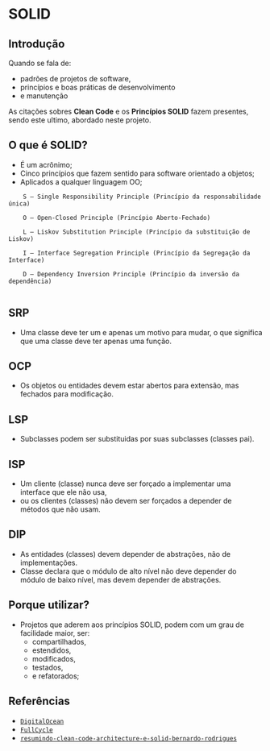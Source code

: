 # SOLID

## Introdução
Quando se fala de:
- padrões de projetos de software, 
- princípios e boas práticas de desenvolvimento 
- e manutenção

As citações sobres **Clean Code** e os **Princípios SOLID** fazem presentes, sendo este ultimo, abordado neste projeto.

## O que é SOLID?
- É um acrônimo;
- Cinco princípios que fazem sentido para software orientado a objetos;
- Aplicados a qualquer linguagem OO;

```    
    S — Single Responsibility Principle (Princípio da responsabilidade única)

    O — Open-Closed Principle (Princípio Aberto-Fechado)

    L — Liskov Substitution Principle (Princípio da substituição de Liskov)

    I — Interface Segregation Principle (Princípio da Segregação da Interface)

    D — Dependency Inversion Principle (Princípio da inversão da dependência)
    
```

## SRP
- Uma classe deve ter um e apenas um motivo para mudar, o que significa que uma classe deve ter apenas uma função.

## OCP
- Os objetos ou entidades devem estar abertos para extensão, mas fechados para modificação.

## LSP
- Subclasses podem ser substituidas por suas subclasses (classes pai).

## ISP
- Um cliente (classe) nunca deve ser forçado a implementar uma interface que ele não usa, 
- ou os clientes (classes) não devem ser forçados a depender de métodos que não usam.

## DIP
- As entidades (classes) devem depender de abstrações, não de implementações. 
- Classe declara que o módulo de alto nível não deve depender do módulo de baixo nível, mas devem depender de abstrações.

## Porque utilizar?
- Projetos que aderem aos princípios SOLID, podem com um grau de facilidade maior, ser:
  - compartilhados, 
  - estendidos, 
  - modificados, 
  - testados, 
  - e refatorados;

## Referências
- [`DigitalOcean`](https://www.digitalocean.com/community/conceptual-articles/s-o-l-i-d-the-first-five-principles-of-object-oriented-design-pt)
- [`FullCycle`](https://fullcycle.com.br/solid-e-design-de-software-na-pratica/)
- [`resumindo-clean-code-architecture-e-solid-bernardo-rodrigues`](https://www.linkedin.com/pulse/resumindo-clean-code-architecture-e-solid-bernardo-rodrigues/?originalSubdomain=pt)
